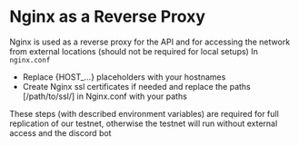 # Nginx as a Reverse Proxy

Nginx is used as a reverse proxy for the API and for accessing the network from external locations (should not be required for local setups) 
In `nginx.conf`
- Replace {HOST_...} placeholders with your hostnames
- Create Nginx ssl certificates if needed and replace the paths [/path/to/ssl/] in Nginx.conf with your paths

These steps (with described environment variables) are required for full replication of our testnet, otherwise the testnet will run without external access and the discord bot